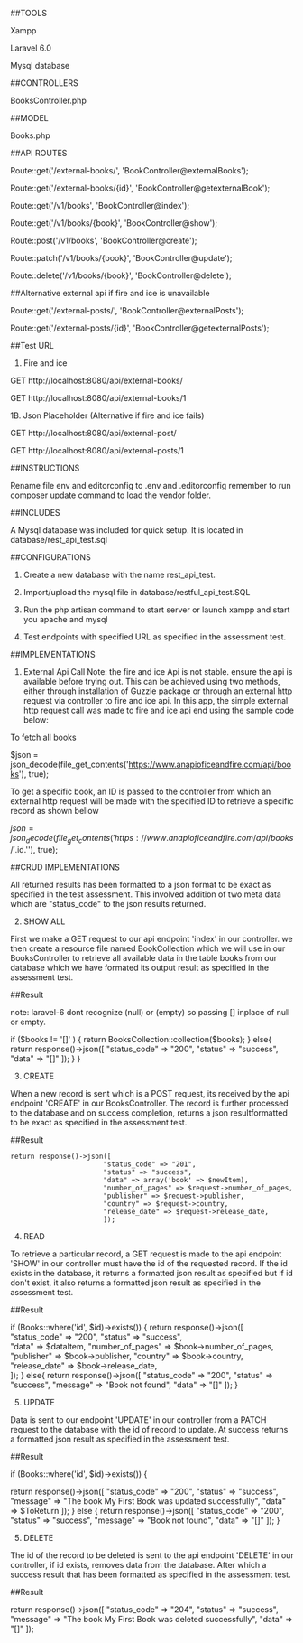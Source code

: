 ##TOOLS

Xampp

Laravel 6.0

Mysql database

##CONTROLLERS

BooksController.php

##MODEL

Books.php

##API ROUTES

Route::get('/external-books/', 'BookController@externalBooks');

Route::get('/external-books/{id}', 'BookController@getexternalBook');

Route::get('/v1/books', 'BookController@index');

Route::get('/v1/books/{book}', 'BookController@show');

Route::post('/v1/books', 'BookController@create');

Route::patch('/v1/books/{book}', 'BookController@update');

Route::delete('/v1/books/{book}', 'BookController@delete');

##Alternative external api if fire and ice is unavailable

Route::get('/external-posts/', 'BookController@externalPosts');

Route::get('/external-posts/{id}', 'BookController@getexternalPosts');

##Test URL
1. Fire and ice

GET http://localhost:8080/api/external-books/

GET http://localhost:8080/api/external-books/1

1B. Json Placeholder (Alternative if fire and ice fails)

GET http://localhost:8080/api/external-post/

GET http://localhost:8080/api/external-posts/1


##INSTRUCTIONS

Rename file env and editorconfig to .env and .editorconfig
remember to run composer update command to load the vendor folder.

##INCLUDES

A Mysql database was included for quick setup. It is located in database/rest_api_test.sql

##CONFIGURATIONS

1. Create a new database with the name rest_api_test.

2. Import/upload the mysql file in database/restful_api_test.SQL

3. Run the php artisan command to start server or launch xampp and start you apache and mysql

4. Test endpoints with specified URL as specified in the assessment test.

##IMPLEMENTATIONS

1. External Api Call
Note: the fire and ice Api is not stable. ensure the api is available before trying out.
This can be achieved using two methods, either through installation of Guzzle package or through an external http request via controller to fire and ice api. In this app,  the simple external http request call was made to fire and ice api end using the sample code below:

To fetch all books 

$json = json_decode(file_get_contents('https://www.anapioficeandfire.com/api/books'), true);

To get a specific book, an ID is passed to the controller from which an external http request will be made with the specified ID to retrieve a specific record as shown bellow

$json = json_decode(file_get_contents('https://www.anapioficeandfire.com/api/books/'.$id.''), true);


##CRUD IMPLEMENTATIONS

All returned results has been formatted to a json format to be exact as specified in the test assessment.
This involved addition of two meta data which are "status_code" to the json results returned.

2. SHOW ALL

First we make a GET request to our api endpoint 'index' in our controller. we then create a resource file named BookCollection which we will use in our BooksController to retrieve all available data in the table books from our database which we have formated its output result as specified in the assessment test.

##Result

note: laravel-6 dont recognize (null) or (empty) so passing [] inplace of null or empty.

 if ($books != '[]' ) { 
        return BooksCollection::collection($books);
        } else{
        return response()->json([
        "status_code" => "200",
        "status" => "success", 
        "data" => "[]"
        ]);
         }
}

3. CREATE 

When a new record is sent which is a POST request, its received by the api endpoint 'CREATE' in our BooksController. The record is further processed to the database and on success completion,  returns a json resultformatted to be exact as specified in the assessment test.

##Result

    return response()->json([ 
                           "status_code" => "201", 
                           "status" => "success",  
                           "data" => array('book' => $newItem),
                           "number_of_pages" => $request->number_of_pages, 
                           "publisher" => $request->publisher, 
                           "country" => $request->country,
                           "release_date" => $request->release_date,  
                           ]); 

4. READ

To retrieve a particular record, a GET request is made to the api endpoint 'SHOW' in our controller must have the id of the requested record. If the id exists in the database, it returns a formatted json result as specified but if id don't exist, it also returns a formatted json result as specified in the assessment test.

##Result

if (Books::where('id', $id)->exists()) {
 return response()->json([ 
                           "status_code" => "200", 
                           "status" => "success",  
                           "data" => $dataItem,
                           "number_of_pages" => $book->number_of_pages, 
                           "publisher" => $book->publisher, 
                           "country" => $book->country,
                           "release_date" => $book->release_date,  
                           ]); 
}
else{
 return response()->json([
                           "status_code" => "200",
                           "status" => "success",
                           "message" => "Book not found",
                           "data" => "[]"
                            ]);
}

5. UPDATE

Data is sent to our endpoint 'UPDATE' in our controller from a PATCH request to the database with the id of record to update. At success returns a formatted json result as specified in the assessment test.

##Result

 if (Books::where('id', $id)->exists()) { 

return response()->json([ 
                 "status_code" => "200",
                 "status" => "success", 
                 "message" => "The book My First Book was updated successfully", 
                 "data" => $ToReturn
                ]);
 } else {
 return response()->json([
                 "status_code" => "200",
                 "status" => "success",
                 "message" => "Book not found",
                 "data" => "[]"
]);
}

5. DELETE

The id of the record to be deleted is sent to the api endpoint 'DELETE' in our controller, if id exists, removes data from the database. After which a success result that has been formatted as specified in the assessment test.

##Result

return response()->json([
        "status_code" => "204",
        "status" => "success",
        "message" => "The book My First Book was deleted successfully",
        "data" => "[]"
    ]);

